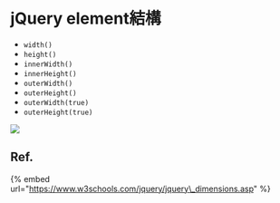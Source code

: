# jQuery element結構

* `width()`
* `height()`
* `innerWidth()`
* `innerHeight()`
* `outerWidth()`
* `outerHeight()`
* `outerWidth(true)`
* `outerHeight(true)`

![](https://www.w3schools.com/jquery/img_jquerydim.gif)

## Ref.

{% embed url="https://www.w3schools.com/jquery/jquery\_dimensions.asp" %}



